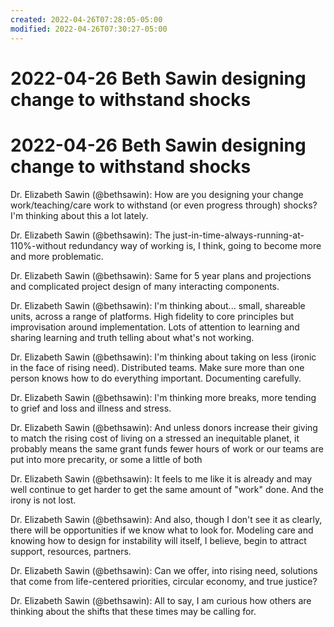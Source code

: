 ```yaml
---
created: 2022-04-26T07:28:05-05:00
modified: 2022-04-26T07:30:27-05:00
---
```


# 2022-04-26 Beth Sawin designing change to withstand shocks

# 2022-04-26 Beth Sawin designing change to withstand shocks

Dr. Elizabeth Sawin (@bethsawin): How are you designing your change work/teaching/care work to withstand (or even progress through) shocks? I'm thinking about this a lot lately.

Dr. Elizabeth Sawin (@bethsawin): The just-in-time-always-running-at-110%-without redundancy way of working is, I think, going to become more and more problematic.

Dr. Elizabeth Sawin (@bethsawin): Same for 5 year plans and projections and complicated project design of many interacting components.

Dr. Elizabeth Sawin (@bethsawin): I'm thinking about... small, shareable units, across a range of platforms. High fidelity to core principles but improvisation around implementation. Lots of attention to learning and sharing learning and truth telling about what's not working.

Dr. Elizabeth Sawin (@bethsawin): I'm thinking about taking on less (ironic in the face of rising need). Distributed teams. Make sure more than one person knows how to do everything important. Documenting carefully.

Dr. Elizabeth Sawin (@bethsawin): I'm thinking more breaks, more tending to grief and loss and illness and stress.

Dr. Elizabeth Sawin (@bethsawin): And unless donors increase their giving to match the rising cost of living on a stressed an inequitable planet, it probably means the same grant funds fewer hours of work or our teams are put into more precarity, or some a little of both

Dr. Elizabeth Sawin (@bethsawin): It feels to me like it is already and may well continue to get harder to get the same amount of "work" done. And the irony is not lost.

Dr. Elizabeth Sawin (@bethsawin): And also, though I don't see it as clearly, there will be opportunities if we know what to look for. Modeling care and knowing how to design for instability will itself, I believe, begin to attract support, resources, partners.

Dr. Elizabeth Sawin (@bethsawin): Can we offer, into rising need, solutions that come from life-centered priorities, circular economy, and true justice?

Dr. Elizabeth Sawin (@bethsawin): All to say, I am curious how others are thinking about the shifts that these times may be calling for.
